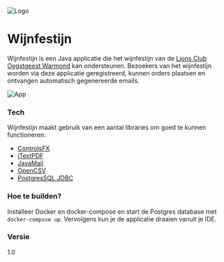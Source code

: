 ![Logo](https://i.imgur.com/YJAgWTG.jpg)
# Wijnfestijn

Wijnfestijn is een Java applicatie die het wijnfestijn van de [Lions Club Oegstgeest Warmond][lionsclub] kan ondersteunen. Bezoekers van het wijnfestijn worden via deze applicatie geregistreerd, kunnen orders plaatsen en ontvangen automatisch gegenereerde emails.

![App](https://i.imgur.com/DSFWAU4.png)

### Tech

Wijnfestijn maakt gebruik van een aantal libraries om goed te kunnen functioneren:

* [ControlsFX]
* [iTextPDF]
* [JavaMail]
* [OpenCSV]
* [PostgresSQL JDBC]

### Hoe te builden?
Installeer Docker en docker-compose en start de Postgres database met ```docker-compose up```. Vervolgens kun je de applicatie draaien vanuit je IDE.

### Versie
1.0

   [lionsclub]: <https://www.lions.nl/?club=oegstgeest.warmond>
   [ControlsFX]: <http://fxexperience.com/controlsfx/>
   [iTextPDF]: <http://itextpdf.com/>
   [JavaMail]: <http://www.oracle.com/technetwork/java/javamail/index.html>
   [OpenCSV]: <http://opencsv.sourceforge.net/>
   [PostgresSQL JDBC]: <https://jdbc.postgresql.org/>
  

